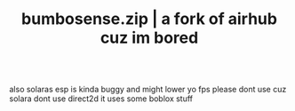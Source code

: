 
<h1 align="center">bumbosense.zip | a fork of airhub cuz im bored</h1>

<br>
<br>

<p>also solaras esp is kinda buggy and might lower yo fps please dont use cuz solara dont use direct2d it uses some boblox stuff</p>
